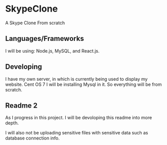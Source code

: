 # SkypeClone
A Skype Clone From scratch

## Languages/Frameworks
I will be using:
Node.js, MySQL, and React.js.

## Developing
I have my own server, in which is currently being used to display my website.
Cent OS 7
I will be installing Mysql in it. 
So everything will be from scratch.

## Readme 2
As I progress in this project. I will be devoloping this readme into more depth. 

I will also not be uploading sensitive files with sensitive data such as database connection info.

